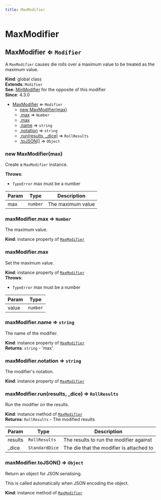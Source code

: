 ```yaml
---
title: MaxModifier
---
```


# MaxModifier

<a name="MaxModifier"></a>

## MaxModifier ⇐ <code>Modifier</code>
A `MaxModifier` causes die rolls over a maximum value to be treated as the maximum value.

**Kind**: global class  
**Extends**: <code>Modifier</code>  
**See**: [MinModifier](MinModifier) for the opposite of this modifier  
**Since**: 4.3.0  

* [MaxModifier](#MaxModifier) ⇐ <code>Modifier</code>
    * [new MaxModifier(max)](#new_MaxModifier_new)
    * [.max](#MaxModifier+max) ⇒ <code>Number</code>
    * [.max](#MaxModifier+max)
    * [.name](#MaxModifier+name) ⇒ <code>string</code>
    * [.notation](#MaxModifier+notation) ⇒ <code>string</code>
    * [.run(results, _dice)](#MaxModifier+run) ⇒ <code>RollResults</code>
    * [.toJSON()](#MaxModifier+toJSON) ⇒ <code>Object</code>

<a name="new_MaxModifier_new"></a>

### new MaxModifier(max)
Create a `MaxModifier` instance.

**Throws**:

- <code>TypeError</code> max must be a number


| Param | Type | Description |
| --- | --- | --- |
| max | <code>number</code> | The maximum value |

<a name="MaxModifier+max"></a>

### maxModifier.max ⇒ <code>Number</code>
The maximum value.

**Kind**: instance property of [<code>MaxModifier</code>](#MaxModifier)  
<a name="MaxModifier+max"></a>

### maxModifier.max
Set the maximum value.

**Kind**: instance property of [<code>MaxModifier</code>](#MaxModifier)  
**Throws**:

- <code>TypeError</code> max must be a number


| Param | Type |
| --- | --- |
| value | <code>number</code> | 

<a name="MaxModifier+name"></a>

### maxModifier.name ⇒ <code>string</code>
The name of the modifier.

**Kind**: instance property of [<code>MaxModifier</code>](#MaxModifier)  
**Returns**: <code>string</code> - 'max'  
<a name="MaxModifier+notation"></a>

### maxModifier.notation ⇒ <code>string</code>
The modifier's notation.

**Kind**: instance property of [<code>MaxModifier</code>](#MaxModifier)  
<a name="MaxModifier+run"></a>

### maxModifier.run(results, _dice) ⇒ <code>RollResults</code>
Run the modifier on the results.

**Kind**: instance method of [<code>MaxModifier</code>](#MaxModifier)  
**Returns**: <code>RollResults</code> - The modified results  

| Param | Type | Description |
| --- | --- | --- |
| results | <code>RollResults</code> | The results to run the modifier against |
| _dice | <code>StandardDice</code> | The die that the modifier is attached to |

<a name="MaxModifier+toJSON"></a>

### maxModifier.toJSON() ⇒ <code>Object</code>
Return an object for JSON serialising.

This is called automatically when JSON encoding the object.

**Kind**: instance method of [<code>MaxModifier</code>](#MaxModifier)  
